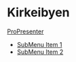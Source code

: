 # Kirkeibyen

[ProPresenter]()

  * [SubMenu Item 1](subitem1.md)
  * [SubMenu Item 2](subitem2.md)
